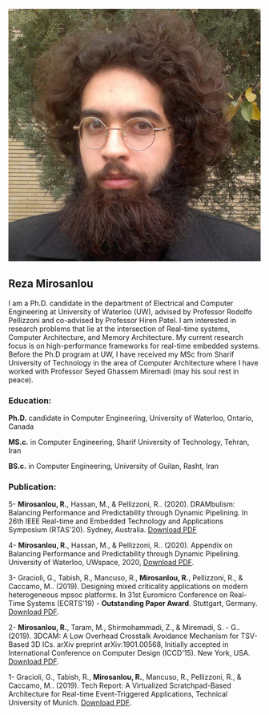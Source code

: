 ![Image description](10906204_754822767906449_9186351623980503954_n.jpg)

## Reza Mirosanlou

I am a Ph.D. candidate in the department of Electrical and Computer Engineering at University of Waterloo (UW), advised by Professor Rodolfo Pellizzoni and co-advised by Professor Hiren Patel. I am interested in research problems that lie at the intersection of Real-time systems, Computer Architecture, and Memory Architecture. My current research focus is on high-performance frameworks for real-time embedded systems. Before the Ph.D program at UW, I have received my MSc from Sharif University of Technology in the area of Computer Architecture where I have worked with Professor Seyed Ghassem Miremadi (may his soul rest in peace).

### Education:

**Ph.D.** candidate in Computer Engineering, University of Waterloo, Ontario, Canada 

**MS.c.** in Computer Engineering, Sharif University of Technology, Tehran, Iran

**BS.c.** in Computer Engineering, University of Guilan, Rasht, Iran

### Publication:
5- **Mirosanlou, R.**, Hassan, M., & Pellizzoni, R.. (2020). DRAMbulism: Balancing Performance and Predictability through Dynamic Pipelining. In 26th IEEE Real-time and Embedded Technology and Applications Symposium (RTAS'20). Sydney, Australia.
[Download PDF](https://ieeexplore.ieee.org/stamp/stamp.jsp?tp=&arnumber=9113103)

4- **Mirosanlou, R.**, Hassan, M., & Pellizzoni, R.. (2020). Appendix on Balancing Performance and Predictability through Dynamic Pipelining. University of Waterloo, UWspace, 2020, [Download PDF](https://uwspace.uwaterloo.ca/bitstream/handle/10012/15678/TechReport-DRAMbulism.pdf?sequence=1&isAllowed=y).

3- Gracioli, G., Tabish, R., Mancuso, R., **Mirosanlou, R.**, Pellizzoni, R., & Caccamo, M.. (2019). Designing mixed criticality applications on modern heterogeneous mpsoc platforms. In 31st Euromicro Conference on Real-Time Systems (ECRTS'19) - **Outstanding Paper Award**. Stuttgart, Germany. [Download PDF](https://drops.dagstuhl.de/opus/volltexte/2019/10764/pdf/LIPIcs-ECRTS-2019-27.pdf).

2- **Mirosanlou, R.**, Taram, M., Shirmohammadi, Z., & Miremadi, S. - G.. (2019). 3DCAM: A Low Overhead Crosstalk Avoidance Mechanism for TSV-Based 3D ICs. arXiv preprint arXiv:1901.00568, Initially accepted in International Conference on Computer Design (ICCD'15). New York, USA. [Download PDF](https://arxiv.org/pdf/1901.00568.pdf).

1- Gracioli, G., Tabish, R., **Mirosanlou, R.**, Mancuso, R., Pellizzoni, R., & Caccamo, M.. (2019). Tech Report: A Virtualized Scratchpad-Based Architecture for Real-time Event-Triggered Applications, Technical University of Munich. [Download PDF](https://mediatum.ub.tum.de/doc/1475015/file.pdf).




